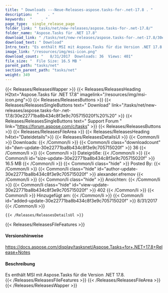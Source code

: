 ```yaml
---
title: " Downloads ---Neue-Releases-aspose.tasks-for-.net-17.8 . "
description:  "    . " 
keywords:  "    . " 
page_type:  single_release_page
folder_link: " tasks/net/new-releases/aspose.tasks-for-.net-17.8/"
folder_name: "Aspose.Tasks für .NET 17.8"
download_link: " /tasks/net/new-releases/aspose.tasks-for-.net-17.8/30e22771ba8b434c8f3e9c705715020f"
download_text: " Download"
Intro_text: "Es enthält MSI mit Aspose.Tasks für die Version .NET 17.8."
image_link: "/resources/img/msi-icon.png"
download_count: "   8/31/2017  Downloads: 36  Views: 401"
file_size: "  File Size: 16.5 MB "
parent_path: "tasks/net"
section_parent_path: "tasks/net"
weight: 349
---
```


{{< Releases/ReleasesWapper >}}
  {{< Releases/ReleasesHeading H2txt="Aspose.Tasks für .NET 17.8" imagelink="/resources/img/msi-icon.png">}}
  {{< Releases/ReleasesButtons >}}
    {{< Releases/ReleasesSingleButtons text=" Download" link="/tasks/net/new-releases/aspose.tasks-for-.net-17.8/30e22771ba8b434c8f3e9c705715020f%20%20" >}}
    {{< Releases/ReleasesSingleButtons text=" Support Forum " link="https://forum.aspose.com/c/tasks" >}}
  {{< Releases/ReleasesButtons >}}
  {{< Releases/ReleasesFileArea >}}
    {{< Releases/ReleasesHeading h4txt="Dateidetails">}}
    {{< Releases/ReleasesDetailsUl >}}
            {{< Common/li >}} Downloads: {{< /Common/li >}}
      {{< Common/li class="downloadcount" id="dwn-update-30e22771ba8b434c8f3e9c705715020f" >}} 36 {{< /Common/li >}}
      {{< Common/li >}} Dateigröße: {{< /Common/li >}}
      {{< Common/li id="size-update-30e22771ba8b434c8f3e9c705715020f" >}} 16.5 MB {{< /Common/li >}} 
      {{< Common/li  class="hide" >}} Posted By: {{< /Common/li >}} 
      {{< Common/li class="hide" id="author-update-30e22771ba8b434c8f3e9c705715020f" >}} alexander.efremov {{< /Common/li >}}
      {{< Common/li class="hide" >}} Ansichten: {{< /Common/li >}}
      {{< Common/li class="hide" id="view-update-30e22771ba8b434c8f3e9c705715020f" >}} 402 {{< /Common/li >}}
      {{< Common/li >}} Hinzugefügt am: {{< /Common/li >}}
      {{< Common/li id="added-update-30e22771ba8b434c8f3e9c705715020f" >}} 8/31/2017 {{< /Common/li >}} 

    {{< /Releases/ReleasesDetailsUl >}}

  {{< Releases/ReleasesFileFeatures >}}
      <h4>Versionshinweise</h4><div> <a href="https://docs.aspose.com/display/tasksnet/Aspose.Tasks+for+.NET+17.8+Release+Notes">https://docs.aspose.com/display/tasksnet/Aspose.Tasks+for+.NET+17.8+Release+Notes</a></div><h4> Beschreibung</h4><div class="HTMLDescription"> Es enthält MSI mit Aspose.Tasks für die Version .NET 17.8.</div>
  {{< /Releases/ReleasesFileFeatures >}}
 {{< /Releases/ReleasesFileArea >}}
{{< /Releases/ReleasesWapper >}}



